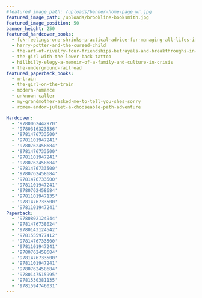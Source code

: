 ```yaml
---
#featured_image_path: /uploads/banner-home-page_wr.jpg
featured_image_path: /uploads/brookline-booksmith.jpg
featured_image_position: 50
banner_height: 250
featured_hardcover_books:
  - fck-feelings-one-shrinks-practical-advice-for-managing-all-lifes-impossible-problems
  - harry-potter-and-the-cursed-child
  - the-art-of-rivalry-four-friendships-betrayals-and-breakthroughs-in-modern-art
  - the-girl-with-the-lower-back-tattoo
  - hillbilly-elegy-a-memoir-of-a-family-and-culture-in-crisis
  - the-underground-railroad
featured_paperback_books:
  - m-train
  - the-girl-on-the-train
  - modern-romance
  - unknown-caller
  - my-grandmother-asked-me-to-tell-you-shes-sorry
  - romeo-andor-juliet-a-chooseable-path-adventure

Hardcover:
  - '9780062442970'
  - '9780316323536'
  - '9781476733500'
  - '9781101947241'
  - '9780762458684'
  - '9781476733500'
  - '9781101947241'
  - '9780762458684'
  - '9781476733500'
  - '9780762458684'
  - '9781476733500'
  - '9781101947241'
  - '9780762458684'
  - '9781101947135'
  - '9781476733500'
  - '9781101947241'
Paperback:
  - '9780802124944'
  - '9781476738024'
  - '9780143124542'
  - '9781555977412'
  - '9781476733500'
  - '9781101947241'
  - '9780762458684'
  - '9781476733500'
  - '9781101947241'
  - '9780762458684'
  - '9780147515995'
  - '9781530381135'
  - '9781594746031'
---
```

